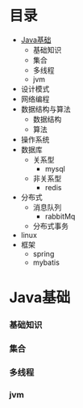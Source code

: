 # 目录
+ [Java基础](https://github.com/Springs-wu/keep-learning/blob/master/README.md#java%E5%9F%BA%E7%A1%80)
   + 基础知识
   + 集合
   + 多线程
   + jvm
+ 设计模式
+ 网络编程
+ 数据结构与算法
   + 数据结构
   + 算法
+ 操作系统
+ 数据库
   + 关系型
      + mysql
   + 非关系型
      + redis
+ 分布式
   + 消息队列
      + rabbitMq
   + 分布式事务
+ linux
+ 框架
   + spring
   + mybatis
   
# Java基础
### 基础知识

### 集合

### 多线程

### jvm
